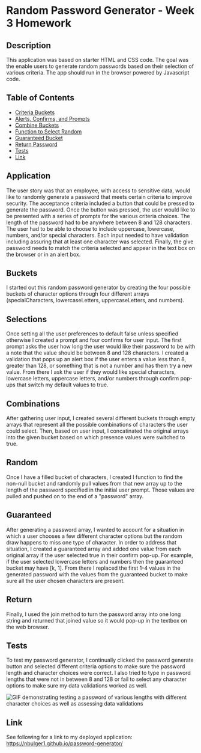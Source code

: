 # Random Password Generator - Week 3 Homework

## Description

This application was based on starter HTML and CSS code. The goal was the enable users to generate random passwords based on their selection of various criteria. The app should run in the browser powered by Javascript code.

## Table of Contents

- [Criteria Buckets](#buckets)
- [Alerts, Confirms, and Prompts](#selections)
- [Combine Buckets](#combinations)
- [Function to Select Random](#random)
- [Guaranteed Bucket](#guaranteed)
- [Return Password](#return)
- [Tests](#tests)
- [Link](#link)

## Application

The user story was that an employee, with access to sensitive data, would like to randomly generate a password that meets certain criteria to improve security. The acceptance criteria included a button that could be pressed to generate the password. Once the button was pressed, the user would like to be presented with a series of prompts for the various criteria choices. The length of the password had to be anywhere between 8 and 128 characters. The user had to be able to choose to include uppercase, lowercase, numbers, and/or special characters. Each input needed to have validation including assuring that at least one character was selected. Finally, the give password needs to match the criteria selected and appear in the text box on the browser or in an alert box. 

## Buckets

I started out this random password generator by creating the four possible buckets of character options through four different arrays (specialCharacters, lowercaseLetters, uppercaseLetters, and numbers).

## Selections
 
Once setting all the user preferences to default false unless specified otherwise I created a prompt and four confirms for user input. The first prompt asks the user how long the user would like their password to be with a note that the value should be between 8 and 128 characters. I created a validation that pops up an alert box if the user enters a value less than 8, greater than 128, or something that is not a number and has them try a new value. From there I ask the user if they would like special characters, lowercase letters, uppercase letters, and/or numbers through confirm pop-ups that switch my default values to true. 

## Combinations

After gathering user input, I created several different buckets through empty arrays that represent all the possible combinations of characters the user could select. Then, based on user input, I concatinated the original arrays into the given bucket based on which presence values were switched to true.

## Random

Once I have a filled bucket of characters, I created I function to find the non-null bucket and randomly pull values from that new array up to the length of the password specified in the initial user prompt. Those values are pulled and pushed on to the end of a "password" array.

## Guaranteed

After generating a password array, I wanted to account for a situation in which a user chooses a few different character options but the random draw happens to miss one type of character. In order to address that situation, I created a guaranteed array and added one value from each original array if the user selected true in their confirm pop-up. For example, if the user selected lowercase letters and numbers then the guaranteed bucket may have [k, 1]. From there I replaced the first 1-4 values in the generated password with the values from the guaranteed bucket to make sure all the user chosen characters are present.

## Return

Finally, I used the join method to turn the password array into one long string and returned that joined value so it would pop-up in the textbox on the web browser. 

## Tests

To test my password generator, I continually clicked the password generate button and selected different criteria options to make sure the password length and character choices were correct. I also tried to type in password lengths that were not in between 8 and 128 or fail to select any character options to make sure my data validations worked as well. 

![GIF demonstrating testing a password of various lengths with different character choices as well as assessing data validations](.assets/images/password_tester.gif)


## Link

See following for a link to my deployed application: https://nbulger1.github.io/password-generator/